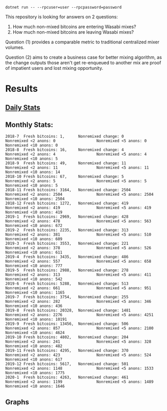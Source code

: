 `dotnet run -- --rpcuser=user --rpcpassword=password`

This repository is looking for answers on 2 questions:

1. How much non-mixed bitcoins are entering Wasabi mixes?
2. How much non-mixed bitcoins are leaving Wasabi mixes?

Question (1) provides a comparable metric to traditional centralized mixer volumes.

Question (2) aims to create a business case for better mixing algorithm, as the change outputs those aren't get re-enqueued to another mix are proof of impatient users and lost mixing opportunity.

# Results

## [Daily Stats](https://github.com/nopara73/WasabiCjEfficiency/blob/master/DailyStats.txt)

## Monthly Stats:

```
2018-7  Fresh bitcoins: 1,      Nonremixed change: 0            Nonremixed <2 anons: 0                  Nonremixed <5 anons: 0                  Nonremixed <10 anons: 0
2018-8  Fresh bitcoins: 16,     Nonremixed change: 4            Nonremixed <2 anons: 4                  Nonremixed <5 anons: 4                  Nonremixed <10 anons: 5
2018-9  Fresh bitcoins: 49,     Nonremixed change: 11           Nonremixed <2 anons: 11                 Nonremixed <5 anons: 11                 Nonremixed <10 anons: 14
2018-10 Fresh bitcoins: 67,     Nonremixed change: 5            Nonremixed <2 anons: 5                  Nonremixed <5 anons: 5                  Nonremixed <10 anons: 5
2018-11 Fresh bitcoins: 3164,   Nonremixed change: 2504         Nonremixed <2 anons: 2504               Nonremixed <5 anons: 2504               Nonremixed <10 anons: 2504
2018-12 Fresh bitcoins: 1272,   Nonremixed change: 419          Nonremixed <2 anons: 419                Nonremixed <5 anons: 419                Nonremixed <10 anons: 419
2019-1  Fresh bitcoins: 2969,   Nonremixed change: 428          Nonremixed <2 anons: 478                Nonremixed <5 anons: 563                Nonremixed <10 anons: 672
2019-2  Fresh bitcoins: 2235,   Nonremixed change: 313          Nonremixed <2 anons: 381                Nonremixed <5 anons: 510                Nonremixed <10 anons: 609
2019-3  Fresh bitcoins: 3553,   Nonremixed change: 221          Nonremixed <2 anons: 378                Nonremixed <5 anons: 526                Nonremixed <10 anons: 611
2019-4  Fresh bitcoins: 3435,   Nonremixed change: 486          Nonremixed <2 anons: 557                Nonremixed <5 anons: 658                Nonremixed <10 anons: 777
2019-5  Fresh bitcoins: 2988,   Nonremixed change: 278          Nonremixed <2 anons: 313                Nonremixed <5 anons: 411                Nonremixed <10 anons: 542
2019-6  Fresh bitcoins: 5288,   Nonremixed change: 513          Nonremixed <2 anons: 661                Nonremixed <5 anons: 951                Nonremixed <10 anons: 1165
2019-7  Fresh bitcoins: 3754,   Nonremixed change: 255          Nonremixed <2 anons: 282                Nonremixed <5 anons: 346                Nonremixed <10 anons: 436
2019-8  Fresh bitcoins: 20328,  Nonremixed change: 1481         Nonremixed <2 anons: 2276               Nonremixed <5 anons: 4251               Nonremixed <10 anons: 10191
2019-9  Fresh bitcoins: 13456,  Nonremixed change: 506          Nonremixed <2 anons: 857                Nonremixed <5 anons: 2100               Nonremixed <10 anons: 4624
2019-10 Fresh bitcoins: 4802,   Nonremixed change: 204          Nonremixed <2 anons: 241                Nonremixed <5 anons: 328                Nonremixed <10 anons: 482
2019-11 Fresh bitcoins: 4295,   Nonremixed change: 370          Nonremixed <2 anons: 423                Nonremixed <5 anons: 524                Nonremixed <10 anons: 617
2019-12 Fresh bitcoins: 5617,   Nonremixed change: 501          Nonremixed <2 anons: 1148               Nonremixed <5 anons: 1533               Nonremixed <10 anons: 1775
2020-1  Fresh bitcoins: 4263,   Nonremixed change: 461          Nonremixed <2 anons: 1199               Nonremixed <5 anons: 1489               Nonremixed <10 anons: 1646
```

## Graphs


